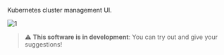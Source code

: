 Kubernetes cluster management UI.

![1](https://user-images.githubusercontent.com/23611250/171827597-4222a995-59bc-4d5b-bfd7-ca1d7385dd33.png)

> :warning: **This software is in development**: You can try out and give your suggestions!
